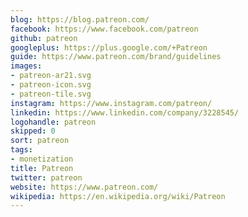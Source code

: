 ```yaml
---
blog: https://blog.patreon.com/
facebook: https://www.facebook.com/patreon
github: patreon
googleplus: https://plus.google.com/+Patreon
guide: https://www.patreon.com/brand/guidelines
images:
- patreon-ar21.svg
- patreon-icon.svg
- patreon-tile.svg
instagram: https://www.instagram.com/patreon/
linkedin: https://www.linkedin.com/company/3228545/
logohandle: patreon
skipped: 0
sort: patreon
tags:
- monetization
title: Patreon
twitter: patreon
website: https://www.patreon.com/
wikipedia: https://en.wikipedia.org/wiki/Patreon
---
```

